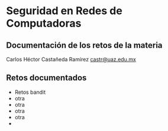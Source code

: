 # Seguridad en Redes de Computadoras
## Documentación de los retos de la materia

Carlos Héctor Castañeda Ramírez
castr@uaz.edu.mx

## Retos documentados
- Retos bandit
- otra
- otra
- otra
- otra
- 


